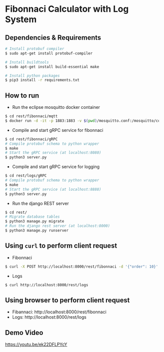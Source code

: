 
# Fibonnaci Calculator with Log System

## Dependencies & Requirements

```bash
# Install protobuf compiler
$ sudo apt-get install protobuf-compiler

# Install buildtools
$ sudo apt-get install build-essential make

# Install python packages
$ pip3 install -r requirements.txt
```

## How to run

- Run the eclipse mosquitto docker container
```bash
$ cd rest/fibonnaci/mqtt
$ docker run -d -it -p 1883:1883 -v $(pwd)/mosquitto.conf:/mosquitto/config/mosquitto.conf eclipse-mosquitto
```

- Compile and start gRPC service for fibonnaci
```bash
$ cd rest/fibonnaci/gRPC
# Compile protobuf schema to python wrapper
$ make
# Start the gRPC service (at localhost:8080)
$ python3 server.py
```
- Compile and start gRPC service for logging
```bash
$ cd rest/logs/gRPC
# Compile protobuf schema to python wrapper
$ make
# Start the gRPC service (at localhost:8888)
$ python3 server.py
```

- Run the django REST server
```bash
$ cd rest/
# Migrate database tables
$ python3 manage.py migrate
# Run the django rest server (at localhost:8000)
$ python3 manage.py runserver
```

## Using `curl` to perform client request

- Fibonnaci
```bash
$ curl -X POST http://localhost:8000/rest/fibonnaci -d '{"order": 10}'
```
- Logs
```bash
$ curl http://localhost:8000/rest/logs
```

## Using browser to perform client request

- Fibannaci: http://localhost:8000/rest/fibonnaci
- Logs: http://localhost:8000/rest/logs

## Demo Video
https://youtu.be/ek22DFLPYcY
